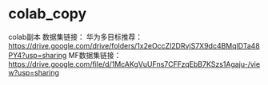 # colab_copy
colab副本
数据集链接：
华为多目标推荐：https://drive.google.com/drive/folders/1x2eOccZl2DRvjS7X9dc4BMqlDTa48PY4?usp=sharing
MF数据集链接：https://drive.google.com/file/d/1McAKgVuUFns7CFFzqEbB7KSzs1Agaju-/view?usp=sharing
